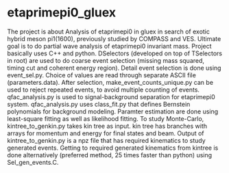 # etaprimepi0_gluex

The project is about Analysis of etaprimepi0 in gluex in search of exotic hybrid meson pi1(1600), previously studied by COMPASS and VES. Ultimate goal is to do partial wave analysis of etaprimepi0 invariant mass. Project basically uses C++ and python. DSelectors (developed on top of TSelectors in root) are used to do coarse event selection (missing mass squared, timing cut and coherent energy region). Detail event selection is done using event_sel.py. Choice of values are read through separate ASCII file (parameters.data). After selection, make_event_counts_unique.py can be used to reject repeated events, to avoid multiple counting of events. qfac_analysis.py is used to signal-background separation for etaprimepi0 system. qfac_analysis.py  uses class_fit.py that defines Bernstein polynomials for background modeling. Paramter estimation are done using least-square fitting as well as likelihood fitting. To study Monte-Carlo, kintree_to_genkin.py takes kin tree as input. kin tree has branches with  arrays for momentum and energy for final states and beam. Output of kintree_to_genkin.py  is a npz file that has required kinematics to study generated events. Getting to required generated kinematics from kintree is done alternatively (preferred method, 25 times faster than python) using Sel_gen_events.C.

